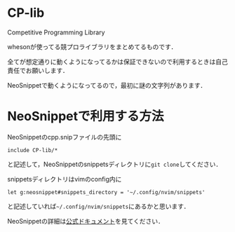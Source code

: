 # CP-lib
Competitive Programming Library

whesonが使ってる競プロライブラリをまとめてるものです．

全てが想定通りに動くようになってるかは保証できないので利用するときは自己責任でお願いします．

NeoSnippetで動くようになってるので，最初に謎の文字列があります．

# NeoSnippetで利用する方法
NeoSnippetのcpp.snipファイルの先頭に

```
include CP-lib/*
```

と記述して，NeoSnippetのsnippetsディレクトリに``git clone``してください．

snippetsディレクトリはvimのconfig内に

```
let g:neosnippet#snippets_directory = '~/.config/nvim/snippets'
```

と記述していれば``~/.config/nvim/snippets``にあるかと思います．

NeoSnippetの詳細は[公式ドキュメント](https://github.com/Shougo/neosnippet.vim/blob/master/doc/neosnippet.txt)を見てください．
